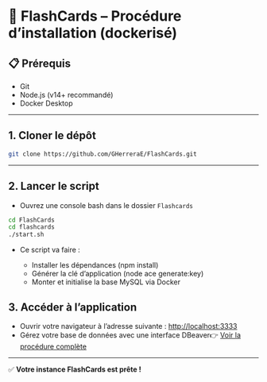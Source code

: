 # 🚀 FlashCards – Procédure d’installation (dockerisé)

## 📋 Prérequis

- Git
- Node.js (v14+ recommandé)
- Docker Desktop

---

## 1. Cloner le dépôt

```bash
git clone https://github.com/GHerreraE/FlashCards.git
```

---

## 2. Lancer le script

- Ouvrez une console bash dans le dossier `Flashcards`

```bash
cd FlashCards
cd flashcards
./start.sh
```

- Ce script va faire :

  - Installer les dépendances (npm install)
  - Générer la clé d’application (node ace generate:key)
  - Monter et initialise la base MySQL via Docker

## 3. Accéder à l’application

- Ouvrir votre navigateur à l’adresse suivante : [http://localhost:3333](http://localhost:3333/home)
- Gérez votre base de données avec une interface DBeaver👉 [Voir la procédure complète](./connexion-db-dev.md)

---

✅ **Votre instance FlashCards est prête !**

```

```

